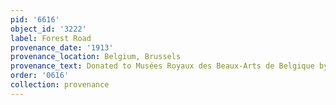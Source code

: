 ```yaml
---
pid: '6616'
object_id: '3222'
label: Forest Road
provenance_date: '1913'
provenance_location: Belgium, Brussels
provenance_text: Donated to Musées Royaux des Beaux-Arts de Belgique by de Grez
order: '0616'
collection: provenance
---
```

